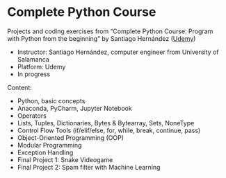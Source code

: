 # Complete Python Course
Projects and coding exercises from “Complete Python Course: Program with Python from the beginning” by Santiago Hernández ([Udemy](https://www.udemy.com/course/curso-completo-de-python-3/))

- Instructor: Santiago Hernández, computer engineer from University of Salamanca
- Platform: Udemy
- In progress

Content:

- Python, basic concepts
- Anaconda, PyCharm, Jupyter Notebook
- Operators
- Lists, Tuples, Dictionaries, Bytes & Bytearray, Sets, NoneType
- Control Flow Tools (if/elif/else, for, while, break, continue, pass)
- Object-Oriented Programming (OOP)
- Modular Programming
- Exception Handling
- Final Project 1: Snake Videogame
- Final Project 2: Spam filter with Machine Learning
